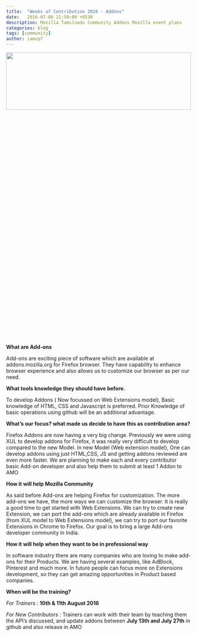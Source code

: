 ```yaml
---
title:  "Weeks of Contribution 2016 - Addons"
date:   2016-07-06 21:50:00 +0530
description: Mozilla Tamilnadu Community Addons Mozilla event plans
categories: blog
tags: [community]
author: iamvp7
---
```


<img height="20%" width="100%" src="http://mozillatn.github.io/assets/add_ons_mozillatnwoc.jpg">


**What are Add-ons** 

Add-ons are exciting piece of software which are available at addons.mozilla.org for Firefox browser. They have capability to enhance browser experience and also allows us to customize our browser as per our need.

**What tools knowledge they should have before.** 

To develop Addons ( Now focussed on Web Extensions model), Basic knowledge of HTML, CSS and Javascript is preferred. 
Prior Knowledge of basic operations using github will be an additional advantage.

**What’s our focus? what made us decide to have this as contribution area?**

Firefox Addons are now having a very big change. Previously we were using XUL to develop addons for Firefox, it was really very difficult to develop compared to the new Model. In new Model (Web extension model), One can develop addons using just HTML,CSS, JS and getting addons reviewed are even more faster.
We are planning to make each and every contributor basic Add-on developer and also help them to submit at least 1 Addon to AMO

**How it will help Mozilla Community** 

As said before Add-ons are helping Firefox for customization. The more add-ons we have, the more ways we can customize the browser. It is really a good time to get started with Web Extensions. We can try to create new Extension, we can port the add-ons which are already available in Firefox (from XUL model to Web Extensions model), we can try to port our favorite Extensions in Chrome to Firefox. 
Our goal is to bring a large Add-ons developer community in India. 

**How it will help when they want to be in professional way**

In software industry there are many companies who are loving to make add-ons for their Products. We are having several examples, like AdBlock, Pinterest and much more. In future people can focus more on Extensions development, so they can get amazing opportunities in Product based companies.

**When will be the training?**

*For Trainers* : **10th  & 11th August 2016**

*For New Contributors* : Trainers can work with their team by teaching them the API’s discussed, and update addons between **July 13th and July 27th** in github and also release in AMO
